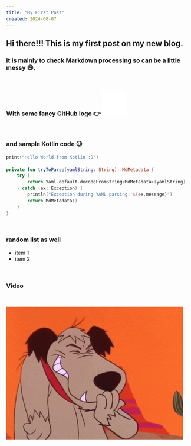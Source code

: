 ```yaml
---
title: "My First Post"
created: 2024-08-07
---
```


## Hi there!!! This is my first post on my new blog. 

### It is mainly to check Markdown processing so can be a little messy 😄.

<br/>

### With some fancy GitHub logo 👉 ![GitHub](/pages/posts/first-post/github-logo.svg "GitHub")

<br/>

### and sample Kotlin code 😉

```kotlin
print("Hello World from Kotlin :D")

private fun tryToParse(yamlString: String): MdMetadata {
    try {
        return Yaml.default.decodeFromString<MdMetadata>(yamlString)
    } catch (ex: Exception) {
        println("Exception during YAML parsing: ${ex.message}")
        return MdMetadata()
    }
}
```

<br/>

### random list as well

* item 1
* item 2

<br/>

### Video

<br/>

<img class="animated-gif" src="/pages/posts/first-post/giphy.gif"></img>
